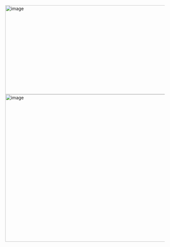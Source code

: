 <img width="558" height="281" alt="image" src="https://github.com/user-attachments/assets/2a6d860e-ca65-44ea-b657-1bb3f0eef074" />
<img width="567" height="465" alt="image" src="https://github.com/user-attachments/assets/3fa8ba8d-51a1-43c7-8afa-81c181c86d13" />
